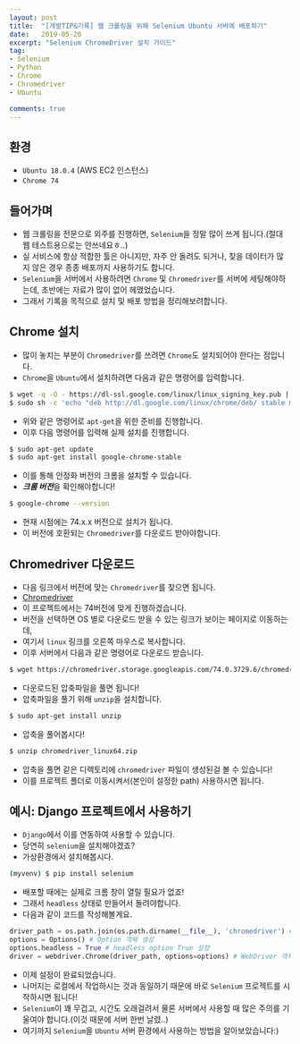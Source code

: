 ```yaml
---
layout: post
title:  "[개발TIP&기록] 웹 크롤링을 위해 Selenium Ubuntu 서버에 배포하기"
date:   2019-05-20
excerpt: "Selenium ChromeDriver 설치 가이드"
tag: 
- Selenium
- Python
- Chrome
- Chromedriver
- Ubuntu

comments: true
---
```



## 환경
* ```Ubuntu 18.0.4``` (AWS EC2 인스턴스)
* ```Chrome 74```


## 들어가며
* 웹 크롤링을 전문으로 외주를 진행하면, ```Selenium```을 정말 많이 쓰게 됩니다.(절대 웹 테스트용으로는 안쓰네요ㅎ..)
* 실 서비스에 항상 적합한 툴은 아니지만, 자주 안 돌려도 되거나, 찾을 데이터가 많지 않은 경우 종종 배포까지 사용하기도 합니다.
* ```Selenium```을 서버에서 사용하려면 ```Chrome``` 및 ```Chromedriver```를 서버에 세팅해야하는데, 초반에는 자료가 많이 없어 헤맸었습니다.
* 그래서 기록을 목적으로 설치 및 배포 방법을 정리해보려합니다.


## Chrome 설치
* 많이 놓치는 부분이 ```Chromedriver```를 쓰려면 ```Chrome```도 설치되어야 한다는 점입니다.
* ```Chrome```을 ```Ubuntu```에서 설치하려면 다음과 같은 명령어를 입력합니다.

~~~bash
$ wget -q -O - https://dl-ssl.google.com/linux/linux_signing_key.pub | sudo apt-key add - 
$ sudo sh -c 'echo "deb http://dl.google.com/linux/chrome/deb/ stable main" >> /etc/apt/sources.list.d/google-chrome.list'
~~~

* 위와 같은 명령어로 ```apt-get```을 위한 준비를 진행합니다.
* 이후 다음 명령어를 입력해 실제 설치를 진행합니다.

~~~bash
$ sudo apt-get update
$ sudo apt-get install google-chrome-stable
~~~

* 이를 통해 안정화 버전의 크롬을 설치할 수 있습니다.
* ***크롬 버전***을 확인해야합니다!

~~~bash
$ google-chrome --version
~~~

* 현재 시점에는 74.x.x 버전으로 설치가 됩니다.
* 이 버전에 호환되는 ```Chromedriver```를 다운로드 받아야합니다.


## Chromedriver 다운로드
* 다음 링크에서 버전에 맞는 ```Chromedriver```를 찾으면 됩니다.
* [Chromedriver](http://chromedriver.chromium.org/downloads)
* 이 프로젝트에서는 74버전에 맞게 진행하겠습니다.
* 버전을 선택하면 OS 별로 다운로드 받을 수 있는 링크가 보이는 페이지로 이동하는데, 
* 여기서 ```linux``` 링크를 오른쪽 마우스로 복사합니다.
* 이후 서버에서 다음과 같은 명령어로 다운로드 받습니다.

~~~bash
$ wget https://chromedriver.storage.googleapis.com/74.0.3729.6/chromedriver_linux64.zip
~~~

* 다운로드된 압축파일을 풀면 됩니다!
* 압축파일을 풀기 위해 ```unzip```을 설치합니다.

~~~bash
$ sudo apt-get install unzip
~~~

* 압축을 풀어봅시다!

~~~bash
$ unzip chromedriver_linux64.zip
~~~

* 압축을 풀면 같은 디렉토리에 ```chromedriver``` 파일이 생성된걸 볼 수 있습니다!
* 이를 프로젝트 폴더로 이동시켜서(본인이 설정한 path) 사용하시면 됩니다.


## 예시: Django 프로젝트에서 사용하기
* ```Django```에서 이를 연동하여 사용할 수 있습니다.
* 당연히 ```selenium```을 설치해야겠죠?
* 가상환경에서 설치해봅시다.

~~~bash
(myvenv) $ pip install selenium
~~~

* 배포할 때에는 실제로 크롬 창이 열릴 필요가 없죠!
* 그래서 ```headless``` 상태로 만들어서 돌려야합니다.
* 다음과 같이 코드를 작성해볼게요.

~~~python
driver_path = os.path.join(os.path.dirname(__file__), 'chromedriver') # Chromedriver Path 가져오기
options = Options() # Option 객체 생성
options.headless = True # headless option True 설정
driver = webdriver.Chrome(driver_path, options=options) # WebDriver 객체 생성
~~~

* 이제 설정이 완료되었습니다. 
* 나머지는 로컬에서 작업하시는 것과 동일하기 때문에 바로 ```Selenium``` 프로젝트를 시작하시면 됩니다!
* ```Selenium```이 꽤 무겁고, 시간도 오래걸려서 물론 서버에서 사용할 때 많은 주의를 기울여야 합니다.(이것 때문에 서버 한번 날렸..)
* 여기까지 ```Selenium```을 ```Ubuntu``` 서버 환경에서 사용하는 방법을 알아보았습니다:)